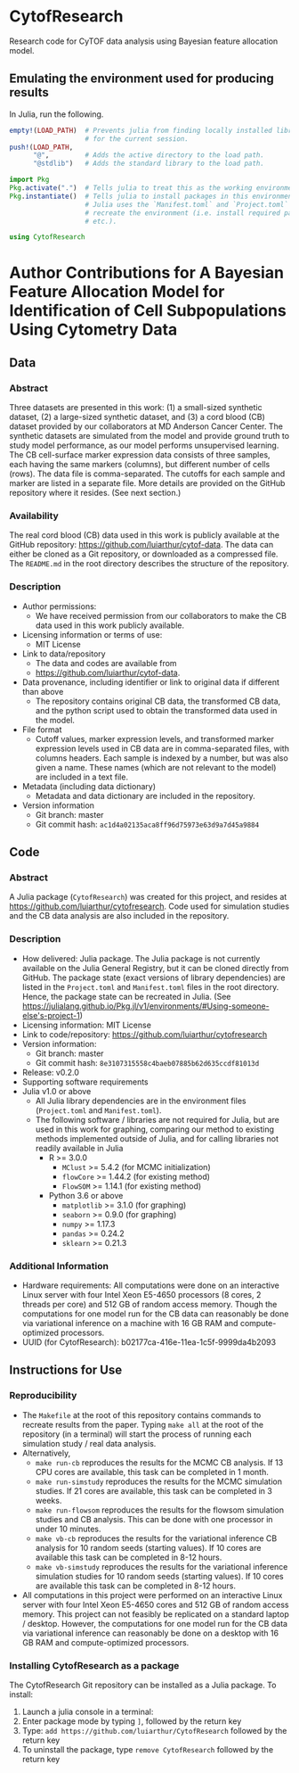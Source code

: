 # CytofResearch
Research code for CyTOF data analysis using Bayesian feature allocation model.

## Emulating the environment used for producing results
In Julia, run the following.

```julia
empty!(LOAD_PATH)  # Prevents julia from finding locally installed libraries
                   # for the current session.
push!(LOAD_PATH,
      "@",         # Adds the active directory to the load path.
      "@stdlib")   # Adds the standard library to the load path.

import Pkg
Pkg.activate(".")  # Tells julia to treat this as the working environment.
Pkg.instantiate()  # Tells julia to install packages in this environment.
                   # Julia uses the `Manifest.toml` and `Project.toml` to
                   # recreate the environment (i.e. install required packages,
                   # etc.).

using CytofResearch
```

# Author Contributions for A Bayesian Feature Allocation Model for Identification of Cell Subpopulations Using Cytometry Data

## Data

### Abstract
Three datasets are presented in this work: (1) a  small-sized synthetic
dataset, (2) a large-sized synthetic dataset, and (3) a cord blood (CB) dataset
provided by our collaborators at MD Anderson Cancer Center. The synthetic
datasets are simulated from the model and provide ground truth to study model
performance, as our model performs unsupervised learning. The CB cell-surface
marker expression data consists of three samples, each having the same markers
(columns), but different number of cells (rows). The data file is
comma-separated. The cutoffs for each sample and marker are listed in a
separate file. More details are provided on the GitHub repository where it
resides. (See next section.)

### Availability
The real cord blood (CB) data used in this work is publicly available at the
GitHub repository: https://github.com/luiarthur/cytof-data. The data can either
be cloned as a Git repository, or downloaded as a compressed file. The
`README.md` in the root directory describes the structure of the repository.

### Description
- Author permissions: 
    - We have received permission from our collaborators to make the CB data
      used in this work publicly available.
- Licensing information or terms of use:
    - MIT License
- Link to data/repository
    - The data and codes are available from
    - https://github.com/luiarthur/cytof-data.
- Data provenance, including identifier or link to original data if different
  than above
    - The repository contains original CB data, the transformed CB data, and
      the python script used to obtain the transformed data used in the model.
- File format
    - Cutoff values, marker expression levels, and transformed marker
      expression levels used in CB data are in comma-separated files, with
      columns headers.  Each sample is indexed by a number, but was also given
      a name. These names (which are not relevant to the model) are included in
      a text file.
- Metadata (including data dictionary)
    - Metadata and data dictionary are included in the repository.
- Version information
    - Git branch: master
    - Git commit hash: `ac1d4a02135aca8ff96d75973e63d9a7d45a9884`

## Code
### Abstract
A Julia package (`CytofResearch`) was created for this project, and resides at
https://github.com/luiarthur/cytofresearch. Code used for simulation studies
and the CB data analysis are also included in the repository. 

### Description
 - How delivered: Julia package. The Julia package is not currently available
   on the Julia General Registry, but it can be cloned directly from GitHub.
   The package state (exact versions of library dependencies) are listed in the
   `Project.toml` and `Manifest.toml` files in the root directory. Hence, the
   package state can be recreated in Julia. (See
   https://julialang.github.io/Pkg.jl/v1/environments/#Using-someone-else's-project-1)
- Licensing information: MIT License
- Link to code/repository: https://github.com/luiarthur/cytofresearch
- Version information:
    - Git branch: master
    - Git commit hash: `8e3107315558c4baeb07885b62d635ccdf81013d`
- Release: v0.2.0
- Supporting software requirements
- Julia v1.0 or above
    - All Julia library dependencies are in the environment files
      (`Project.toml` and `Manifest.toml`).
    - The following software / libraries are not required for Julia, but are
      used in this work for graphing, comparing our method to existing methods
      implemented outside of Julia, and for calling libraries not readily
      available in Julia
        - R >= 3.0.0
            - `MClust` >= 5.4.2 (for MCMC initialization)
            - `flowCore` >= 1.44.2 (for existing method)
            - `FlowSOM` >= 1.14.1 (for existing method)
        - Python 3.6 or above
            - `matplotlib` >= 3.1.0 (for graphing)
            - `seaborn` >= 0.9.0 (for graphing)
            - `numpy` >= 1.17.3
            - `pandas` >= 0.24.2
            - `sklearn` >= 0.21.3

### Additional Information
- Hardware requirements: All computations were done on an interactive  Linux
  server with four Intel Xeon E5-4650 processors (8 cores, 2 threads per core)
  and 512 GB of random access memory. Though the computations for one model run
  for the CB data can reasonably be done via variational inference on a machine
  with 16 GB RAM and compute-optimized processors.
- UUID (for CytofResearch): b02177ca-416e-11ea-1c5f-9999da4b2093


## Instructions for Use
### Reproducibility
- The `Makefile` at the root of this repository contains commands to
  recreate results from the paper. Typing `make all` at the root of the repository
  (in a terminal) will start the process of running each simulation study / real
  data analysis.
- Alternatively, 
    - `make run-cb` reproduces the results for the MCMC CB analysis. If 13 CPU
      cores are available, this task can be completed in 1 month.
    - `make run-simstudy` reproduces the results for the MCMC simulation
      studies. If 21 cores are available, this task can be completed in 3
      weeks.
    - `make run-flowsom` reproduces the results for the flowsom simulation
      studies and CB analysis. This can be done with one processor in under 10
      minutes.
    - `make vb-cb` reproduces the results for the variational inference CB
      analysis for 10 random seeds (starting values). If 10 cores are available
      this task can be completed in 8-12 hours.
    - `make vb-simstudy` reproduces the results for the variational inference
      simulation studies for 10 random seeds (starting values). If 10 cores are
      available this task can be completed in 8-12 hours.
- All computations in this project were performed on an interactive Linux
  server with four Intel Xeon E5-4650 cores and 512 GB of random access memory.
  This project can not feasibly be replicated on a standard laptop / desktop.
  However, the computations for one model run for the CB data via variational
  inference can reasonably be done on a desktop with 16 GB RAM and
  compute-optimized processors.

### Installing CytofResearch as a package
The CytofResearch Git repository can be installed as a Julia package. To
install:
1. Launch a julia console in a terminal:
2. Enter package mode by typing `]`, followed by the return key
3. Type: `add https://github.com/luiarthur/CytofResearch` followed by the return key
4. To uninstall the package, type `remove CytofResearch` followed by the return key


